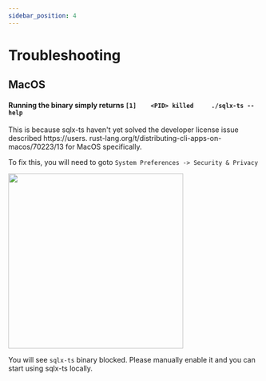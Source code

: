 ```yaml
---
sidebar_position: 4
---
```



# Troubleshooting

## MacOS

#### Running the binary simply returns `[1]    <PID> killed     ./sqlx-ts --help`

This is because sqlx-ts haven't yet solved the developer license issue described https://users.
rust-lang.org/t/distributing-cli-apps-on-macos/70223/13 for MacOS specifically.

To fix this, you will need to goto `System Preferences -> Security & Privacy`

<img src="https://i.imgur.com/nGjqlgI.png" width="350px" />

You will see `sqlx-ts` binary blocked. Please manually enable it and you can start using sqlx-ts
locally.

<br />
